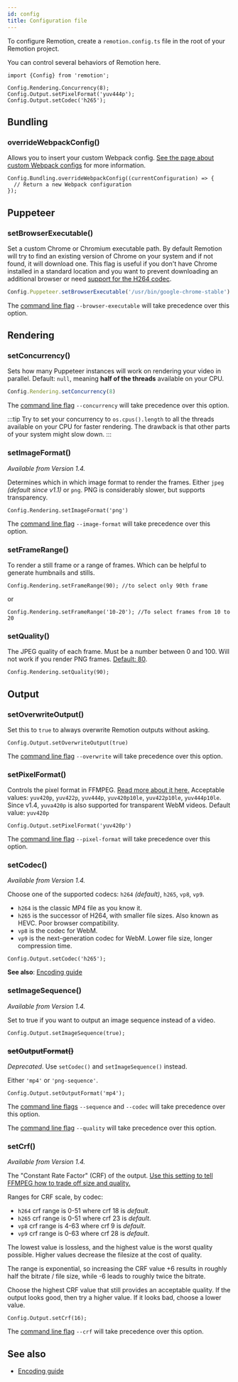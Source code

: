 ```yaml
---
id: config
title: Configuration file
---
```


To configure Remotion, create a `remotion.config.ts` file in the root of your Remotion project.

You can control several behaviors of Remotion here.

```tsx
import {Config} from 'remotion';

Config.Rendering.Concurrency(8);
Config.Output.setPixelFormat('yuv444p');
Config.Output.setCodec('h265');
```

## Bundling

### overrideWebpackConfig()

Allows you to insert your custom Webpack config. [See the page about custom Webpack configs](webpack) for more information.

```tsx
Config.Bundling.overrideWebpackConfig((currentConfiguration) => {
  // Return a new Webpack configuration
});
```

## Puppeteer

### setBrowserExecutable()

Set a custom Chrome or Chromium executable path. By default Remotion will try to find an existing version of Chrome on your system and if not found, it will download one. This flag is useful if you don't have Chrome installed in a standard location and you want to prevent downloading an additional browser or need [support for the H264 codec](/docs/video#codec-support).

```ts
Config.Puppeteer.setBrowserExecutable('/usr/bin/google-chrome-stable')
```

The [command line flag](cli) `--browser-executable` will take precedence over this option.

## Rendering

### setConcurrency()

Sets how many Puppeteer instances will work on rendering your video in parallel.
Default: `null`, meaning **half of the threads** available on your CPU.

```ts
Config.Rendering.setConcurrency(8)
```

The [command line flag](cli) `--concurrency` will take precedence over this option.

:::tip
Try to set your concurrency to `os.cpus().length` to all the threads available on your CPU for faster rendering. The drawback is that other parts of your system might slow down.
:::

### setImageFormat()

_Available from Version 1.4._

Determines which in which image format to render the frames. Either `jpeg` _(default since v1.1)_ or `png`. PNG is considerably slower, but supports transparency.

```tsx
Config.Rendering.setImageFormat('png')
```

The [command line flag](cli) `--image-format` will take precedence over this option.

### setFrameRange()

To render a still frame or a range of frames. Which can be helpful to generate humbnails and stills.

```tsx
Config.Rendering.setFrameRange(90); //to select only 90th frame
```
or

```tsx
Config.Rendering.setFrameRange('10-20'); //To select frames from 10 to 20
```

### setQuality()

The JPEG quality of each frame. Must be a number between 0 and 100. Will not work if you render PNG frames. [Default: 80](https://github.com/chromium/chromium/blob/99314be8152e688bafbbf9a615536bdbb289ea87/headless/lib/browser/protocol/headless_handler.cc#L32).

```tsx
Config.Rendering.setQuality(90);
```

## Output

### setOverwriteOutput()

Set this to `true` to always overwrite Remotion outputs without asking.

```tsx
Config.Output.setOverwriteOutput(true)
```

The [command line flag](cli) `--overwrite` will take precedence over this option.

### setPixelFormat()

Controls the pixel format in FFMPEG. [Read more about it here.](https://trac.ffmpeg.org/wiki/Chroma%20Subsampling0) Acceptable values: `yuv420p`, `yuv422p`, `yuv444p`, `yuv420p10le`, `yuv422p10le`, `yuv444p10le`. Since v1.4, `yuva420p` is also supported for transparent WebM videos.
Default value: `yuv420p`

```tsx
Config.Output.setPixelFormat('yuv420p')
```

The [command line flag](cli) `--pixel-format` will take precedence over this option.

### setCodec()

_Available from Version 1.4._

Choose one of the supported codecs: `h264` _(default)_, `h265`, `vp8`, `vp9`.

- `h264` is the classic MP4 file as you know it.
- `h265` is the successor of H264, with smaller file sizes. Also known as HEVC. Poor browser compatibility.
- `vp8` is the codec for WebM.
- `vp9` is the next-generation codec for WebM. Lower file size, longer compression time.

```tsx
Config.Output.setCodec('h265');
```

**See also**: [Encoding guide](/docs/encoding)

### setImageSequence()

_Available from Version 1.4._

Set to true if you want to output an image sequence instead of a video.

```tsx
Config.Output.setImageSequence(true);
```

### ~~setOutputFormat()~~

_Deprecated_. Use `setCodec()` and `setImageSequence()` instead.

Either `'mp4'` or `'png-sequence'`.

```tsx
Config.Output.setOutputFormat('mp4');
```

The [command line flags](cli) `--sequence` and `--codec` will take precedence over this option.

The [command line flag](cli) `--quality` will take precedence over this option.

### setCrf()

_Available from Version 1.4._

The "Constant Rate Factor" (CRF) of the output. [Use this setting to tell FFMPEG how to trade off size and quality.](encoding#controlling-quality-using-the-crf-setting)

Ranges for CRF scale, by codec:

- `h264` crf range is 0-51 where crf 18 is _default_.
- `h265` crf range is 0-51 where crf 23 is _default_.
- `vp8` crf range is 4-63 where crf 9 is _default_.
- `vp9` crf range is 0-63 where crf 28 is _default_.

The lowest value is lossless, and the highest value is the worst quality possible. Higher values decrease the filesize at the cost of quality.

The range is exponential, so increasing the CRF value +6 results in roughly half the bitrate / file size, while -6 leads to roughly twice the bitrate.

Choose the highest CRF value that still provides an acceptable quality. If the output looks good, then try a higher value. If it looks bad, choose a lower value.

```tsx
Config.Output.setCrf(16);
```

The [command line flag](cli) `--crf` will take precedence over this option.

## See also

- [Encoding guide](encoding)
